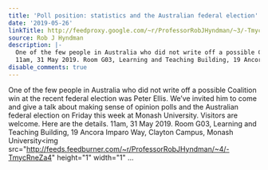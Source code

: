 ```yaml
---
title: 'Poll position: statistics and the Australian federal election'
date: '2019-05-26'
linkTitle: http://feedproxy.google.com/~r/ProfessorRobJHyndman/~3/-TmycRneZa4/
source: Rob J Hyndman
description: |-
  One of the few people in Australia who did not write off a possible Coalition win at the recent federal election was Peter Ellis. We’ve invited him to come and give a talk about making sense of opinion polls and the Australian federal election on Friday this week at Monash University. Visitors are welcome. Here are the details.
  11am, 31 May 2019. Room G03, Learning and Teaching Building, 19 Ancora Imparo Way, Clayton Campus, Monash University<img src="http://feeds.feedburner.com/~r/ProfessorRobJHyndman/~4/-TmycRneZa4" height="1" width="1" ...
disable_comments: true
---
```

One of the few people in Australia who did not write off a possible Coalition win at the recent federal election was Peter Ellis. We’ve invited him to come and give a talk about making sense of opinion polls and the Australian federal election on Friday this week at Monash University. Visitors are welcome. Here are the details.
11am, 31 May 2019. Room G03, Learning and Teaching Building, 19 Ancora Imparo Way, Clayton Campus, Monash University<img src="http://feeds.feedburner.com/~r/ProfessorRobJHyndman/~4/-TmycRneZa4" height="1" width="1" ...